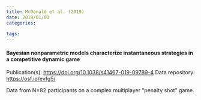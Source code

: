 ```yaml
---
title: McDonald et al. (2019)
date: 2019/01/01
categories:

tags:
---
```


#### Bayesian nonparametric models characterize instantaneous strategies in a competitive dynamic game

Publication(s): https://doi.org/10.1038/s41467-019-09789-4
Data repository: https://osf.io/evfg5/

Data from N=82 participants on a complex multiplayer "penalty shot" game.
